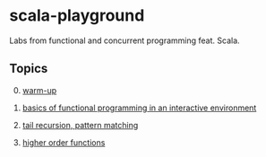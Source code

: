 # scala-playground

Labs from functional and concurrent programming feat. Scala.

## Topics

0. [warm-up](./lab0/lista0.sc)

1. [basics of functional programming in an interactive environment](./lab1/lista1.sc)

2. [tail recursion, pattern matching](./lab2/lista2.sc)

3. [higher order functions](./lab3/lista3.sc)
